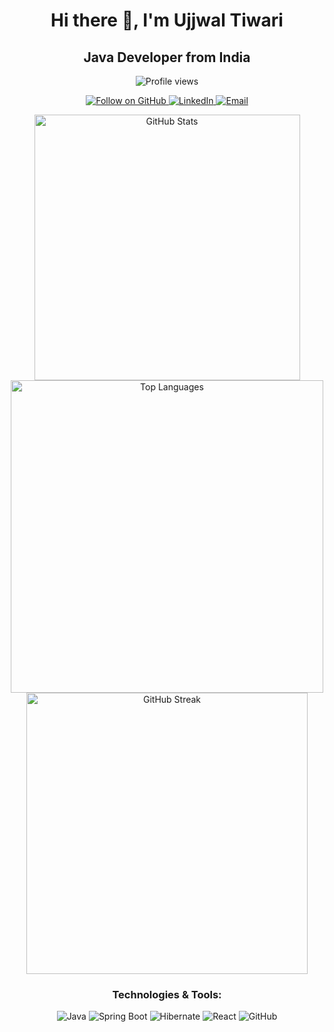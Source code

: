 <h1 align="center">Hi there 👋, I'm Ujjwal Tiwari</h1>
<h2 align="center">Java Developer from India</h2>

<p align="center">
  <img src="https://komarev.com/ghpvc/?username=ujjwaltiwari25&label=Profile%20views&color=0e75b6&style=flat" alt="Profile views" />
</p>

<p align="center">
  <a href="https://github.com/ujjwaltiwari25">
    <img src="https://img.shields.io/github/followers/ujjwaltiwari25?label=Follow&style=social" alt="Follow on GitHub" />
  </a>
  <a href="https://www.linkedin.com/in/ujjwaltiwari">
    <img src="https://img.shields.io/badge/LinkedIn-Connect-blue?style=flat-square&logo=linkedin" alt="LinkedIn" />
  </a>
  <a href="mailto:ujjwal.tiwari@example.com">
    <img src="https://img.shields.io/badge/Email-Contact-red?style=flat-square&logo=gmail" alt="Email" />
  </a>
</p>

<p align="center">
  <img src="https://github-readme-stats.vercel.app/api?username=ujjwaltiwari25&show_icons=true&locale=en" alt="GitHub Stats" style="width: 425px; height: auto;" />
 
  <img src="https://github-readme-stats.vercel.app/api/top-langs?username=ujjwaltiwari25&show_icons=true&locale=en&layout=compact" alt="Top Languages" style="width: 500px; height: auto;" />

   <img src="https://github-readme-streak-stats.herokuapp.com/?user=ujjwaltiwari25&" alt="GitHub Streak" style="width: 450px; height: auto;" />
</p>

<h3 align="center">Technologies & Tools:</h3>
<p align="center">
  <img src="https://img.shields.io/badge/Java-ED8B00?style=flat-square&logo=java&logoColor=white" alt="Java" />
  <img src="https://img.shields.io/badge/Spring%20Boot-6DB33F?style=flat-square&logo=springboot&logoColor=white" alt="Spring Boot" />
  <img src="https://img.shields.io/badge/Hibernate-6DB33F?style=flat-square&logo=hibernate&logoColor=white" alt="Hibernate" />
  <img src="https://img.shields.io/badge/React-61DAFB?style=flat-square&logo=react&logoColor=black" alt="React" />
  <img src="https://img.shields.io/badge/GitHub-181717?style=flat-square&logo=github&logoColor=white" alt="GitHub" />
</p>
